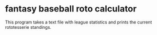 # fantasy baseball roto calculator

This program takes a text file with league statistics and prints the current rototesserie standings.
